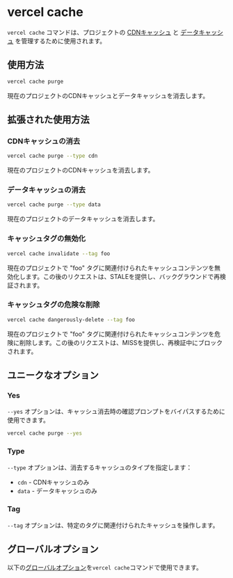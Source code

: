 # vercel cache

`vercel cache` コマンドは、プロジェクトの [CDNキャッシュ](https://vercel.com/docs/edge-cache) と [データキャッシュ](https://vercel.com/docs/data-cache) を管理するために使用されます。

## 使用方法

```bash
vercel cache purge
```

現在のプロジェクトのCDNキャッシュとデータキャッシュを消去します。

## 拡張された使用方法

### CDNキャッシュの消去

```bash
vercel cache purge --type cdn
```

現在のプロジェクトのCDNキャッシュを消去します。

### データキャッシュの消去

```bash
vercel cache purge --type data
```

現在のプロジェクトのデータキャッシュを消去します。

### キャッシュタグの無効化

```bash
vercel cache invalidate --tag foo
```

現在のプロジェクトで "foo" タグに関連付けられたキャッシュコンテンツを無効化します。この後のリクエストは、STALEを提供し、バックグラウンドで再検証されます。

### キャッシュタグの危険な削除

```bash
vercel cache dangerously-delete --tag foo
```

現在のプロジェクトで "foo" タグに関連付けられたキャッシュコンテンツを危険に削除します。この後のリクエストは、MISSを提供し、再検証中にブロックされます。

## ユニークなオプション

### Yes

`--yes` オプションは、キャッシュ消去時の確認プロンプトをバイパスするために使用できます。

```bash
vercel cache purge --yes
```

### Type

`--type` オプションは、消去するキャッシュのタイプを指定します：

- `cdn` - CDNキャッシュのみ
- `data` - データキャッシュのみ

### Tag

`--tag` オプションは、特定のタグに関連付けられたキャッシュを操作します。

## グローバルオプション

以下の[グローバルオプション](/docs/cli/global-options)を`vercel cache`コマンドで使用できます。
